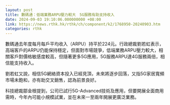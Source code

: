 ```yaml
---
layout: post
title: 數碼通：低端業務ARPU壓力較大　5G服務有助支持收入
date: 2024-09-03 19:10:06.000000000 +08:00
link: https://news.rthk.hk/rthk/ch/component/k2/1768950-20240903.htm
categories: rthk
---
```


數碼通去年度每月每戶平均收入（ARPU）持平於224元。行政總裁劉若虹表示，高端客戶的ARPU仍能保持穩定，但面對市場競爭，低端業務ARPU壓力較大，相關客戶對價格敏感度較高，但隨著更多5G應用，5G服務ARPU達4G服務兩倍，相信能支持收入。

劉若虹又說，相信5G網絡資本投入已經見頂，未來將逐步回落，又指5G家居寬頻市場未飽和，亦有助交叉銷售，認為前景良好。

科技總裁鄒金根提到，公司已試行5G-Advanced技術及應用，但要開展全面商用需時，今年內可能小規模試業，並在未來一至兩年開展更廣泛業務。
